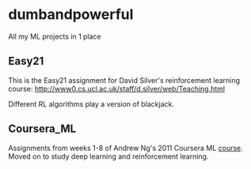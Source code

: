 # dumbandpowerful
All my ML projects in 1 place

## Easy21
This is the Easy21 assignment for David Silver's reinforcement learning course: http://www0.cs.ucl.ac.uk/staff/d.silver/web/Teaching.html

Different RL algorithms play a version of blackjack.

## Coursera_ML
Assignments from weeks 1-8 of Andrew Ng's 2011 Coursera ML [course](https://www.coursera.org/learn/machine-learning).
Moved on to study deep learning and reinforcement learning.
